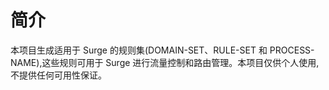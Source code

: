 # 简介

本项目生成适用于 Surge 的规则集(DOMAIN-SET、RULE-SET 和 PROCESS-NAME),这些规则可用于 Surge 进行流量控制和路由管理。本项目仅供个人使用,不提供任何可用性保证。